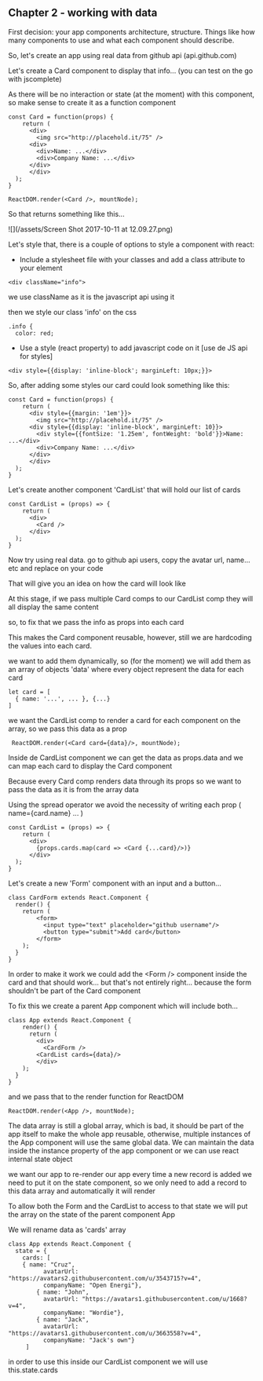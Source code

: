 ## Chapter 2 - working with data

First decision: your app components architecture, structure. Things like how many components to use and what each component should describe.

So, let's create an app using real data from github api \(api.github.com\)

Let's create a Card component to display that info... \(you can test on the go with jscomplete\)

As there will be no interaction or state \(at the moment\) with this component, so make sense to create it as a function component

```
const Card = function(props) {
    return (
      <div>
        <img src="http://placehold.it/75" />
      <div>
        <div>Name: ...</div>
        <div>Company Name: ...</div>
      </div>
      </div>
  );
}

ReactDOM.render(<Card />, mountNode);
```

So that returns something like this...

![](/assets/Screen Shot 2017-10-11 at 12.09.27.png)

Let's style that, there is a couple of options to style a component with react:

* Include a stylesheet file with your classes and add a class attribute to your element

```
<div className="info">
```

we use className as it is the javascript api using it

then we style our class 'info' on the css

```
.info {
  color: red;
```

* Use a style \(react property\) to add javascript code on it \[use de JS api for styles\]

```
<div style={{display: 'inline-block'; marginLeft: 10px;}}>
```

So, after adding some styles our card could look something like this:

```
const Card = function(props) {
    return (
      <div style={{margin: '1em'}}>
        <img src="http://placehold.it/75" />
      <div style={{display: 'inline-block', marginLeft: 10}}>
        <div style={{fontSize: '1.25em', fontWeight: 'bold'}}>Name: ...</div>
        <div>Company Name: ...</div>
      </div>
      </div>
  );
}
```

Let's create another component 'CardList' that will hold our list of cards

```
const CardList = (props) => {
    return (
      <div>
        <Card />
      </div>
  );
}
```

Now try using real data. go to github api users, copy the avatar url, name... etc and replace on your code

That will give you an idea on how the card will look like

At this stage, if we pass multiple Card comps to our CardList comp they will all display the same content

so, to fix that we pass the info as props into each card

This makes the Card component reusable, however, still we are hardcoding the values into each card.

we want to add them dynamically, so \(for the moment\) we will add them as an array of objects 'data' where every object represent the data for each card

```
let card = [
  { name: '...', ... }, {...}
]
```

we want the CardList comp to render a card for each component on the array, so we pass this data as a prop

```
 ReactDOM.render(<Card card={data}/>, mountNode);
```

Inside de CardList component we can get the data as props.data and we can map each card to display the Card component

Because every Card comp renders data through its props so we want to pass the data as it is from the array data

Using the spread operator we avoid the necessity of writing each prop \( name={card.name} ... \)

```
const CardList = (props) => {
    return (
      <div>
        {props.cards.map(card => <Card {...card}/>)}
      </div>
  );
}
```

Let's create a new 'Form' component with an input and a button...

```
class CardForm extends React.Component {
  render() {
    return (
        <form>
          <input type="text" placeholder="github username"/>
          <button type="submit">Add card</button>
        </form>
    );
  }
}
```

In order to make it work we could add the &lt;Form /&gt; component inside the card and that should work... but that's not entirely right... because the form shouldn't be part of the Card component

To fix this we create a parent App component which will include both...

```
class App extends React.Component {
    render() {
      return (
        <div>
          <CardForm />
        <CardList cards={data}/>
        </div>
    );
  }
}
```

and we pass that to the render function for ReactDOM

```
ReactDOM.render(<App />, mountNode);
```



The data array is still a global array, which is bad, it should be part of the app itself to make the whole app reusable, otherwise, multiple instances of the App component will use the same global data. We can maintain the data inside the instance property of the app component or  we can use react internal state object

we want our app to re-render our app every time a new record is added we need to put it on the state component, so we only need to add a record to this data array and automatically it will render

To allow both the Form and the CardList to access to that state we will put the array on the state of the parent component App

We will rename data as 'cards' array

```
class App extends React.Component {
  state = {
    cards: [
	{ name: "Cruz",
          avatarUrl: "https://avatars2.githubusercontent.com/u/3543715?v=4",
          companyName: "Open Energi"},
        { name: "John",
          avatarUrl: "https://avatars1.githubusercontent.com/u/1668?v=4",
          companyName: "Wordie"},
        { name: "Jack",
          avatarUrl: "https://avatars1.githubusercontent.com/u/3663558?v=4",
          companyName: "Jack's own"}
     ]
```

in order to use this inside our CardList component we will use this.state.cards

